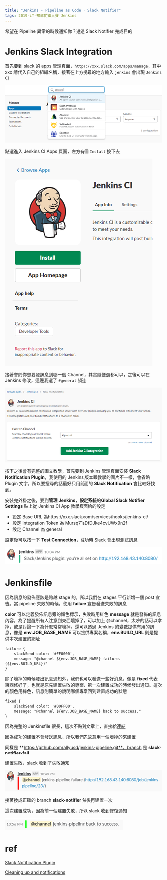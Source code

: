 ```yaml
---
title: "Jenkins - Pipeline as Code - Slack Notifier"
tags: 2019-iT-邦幫忙鐵人賽 Jenkins
---
```


希望在 Pipeline 異常的時候通知你？透過 Slack Notifier 完成目的

# Jenkins Slack Integration

首先要到 slack 的 apps 管理頁面，`https://xxx.slack.com/apps/manage`，其中 xxx 請代入自己的組織名稱，接著在上方搜尋的地方輸入 `jenkins` 會出現 `Jenkins CI`

![](/assets/images/2018-10-21-jenkins-pipeline-as-code-slack-notifier/2018-10-21_21-46-24.png)

點選進入 Jenkins CI Apps 頁面，左方有個 `Install` 按下去

![](/assets/images/2018-10-21-jenkins-pipeline-as-code-slack-notifier/2018-10-21_21-46-46.png)

接著會問你想要發訊息到哪一個 Channel，其實隨便選都可以，之後可以在 Jenkins 修改，這邊我選了 `#general` 頻道

![](/assets/images/2018-10-21-jenkins-pipeline-as-code-slack-notifier/2018-10-21_21-47-30.png)

按下之後會有完整的圖文教學，首先要到 Jenkins 管理頁面安裝 **Slack Notification Plugin**，我使用的 Jenkins 版本跟教學的圖片不一樣，會省略 Plugin 文字，所以要搜尋的話最好只用前面的 **Slack Notification** 會比較好找到。

安裝完外掛之後，要到**管理 Jenkins**，**設定系統**的**Global Slack Notifier Settings** 貼上從 Jenkins CI App 教學頁面給的設定

- 設定 Base URL 為https://xxx.slack.com/services/hooks/jenkins-ci/
- 設定 Integration Token 為 Mursq71aDfDJke4cvUWx9n2f
- 設定 Channel 為 general

設定後可以按一下 **Test Connection**，成功時 Slack 會出現測試訊息

![](/assets/images/2018-10-21-jenkins-pipeline-as-code-slack-notifier/2018-10-21_22-46-03.png)

# Jenkinsfile

因為訊息的發佈應該是跨越 stage 的，所以我們在 stages 平行新增一個 post 宣告。當 pipeline 失敗的時候，使用 **failure** 宣告發送失敗的訊息

**color** 可以定義發佈訊息旁的顏色標示，失敗時用紅色
**message** 就是發佈的訊息內容，為了提醒所有人注意到東西壞掉了，可以加上 @channel，太吵的話可以拿掉，或是討論一下為什麼常常壞掉。還可以透過 Jenkins 的變數提供有用的訊息，像是 **env.JOB_BASE_NAME** 可以提供專案名稱，**env.BUILD_URL** 則是提供本次建置的網址

```
failure {
    slackSend color: '#FF0000',
    message: "@channel ${env.JOB_BASE_NAME} failure. (${env.BUILD_URL})"
}
```

除了壞掉的時候發出訊息通知外，我們也可以發送一些好消息，像是 **fixed** 代表東西修好了，也就是原先建置失敗的專案，第一次建置成功的時候發出通知。這次的顏色用綠色，訊息則簡單的說明哪個專案回到建置成功的狀態

```
fixed {
    slackSend color: '#00FF00',
    message: "@channel ${env.JOB_BASE_NAME} back to success."
}
```

因為完整的 Jenkinsfile 很長，這次不貼到文章上，直接給[連結](https://github.com/allyusd/jenkins-pipeline/blob/slack-notifier/Jenkinsfile)

因為成功的建置不會發送訊息，所以我們先故意用一個壞掉的來建置

同樣是 **https://github.com/allyusd/jenkins-pipeline.git**，branch 是 **slack-notifier-fail**

建置失敗，slack 收到了失敗通知

![](/assets/images/2018-10-21-jenkins-pipeline-as-code-slack-notifier/2018-10-21_22-52-10.png)

接著換成正確的 branch **slack-notifier** 然後再建置一次

這次建置成功，因為前一個建置失敗，所以 slack 收到修復通知

![](/assets/images/2018-10-21-jenkins-pipeline-as-code-slack-notifier/2018-10-21_22-57-32.png)

# ref

[Slack Notification Plugin](https://jenkins.io/doc/pipeline/steps/slack/#slack-notification-plugin)

[Cleaning up and notifications](https://jenkins.io/doc/pipeline/tour/post/)
